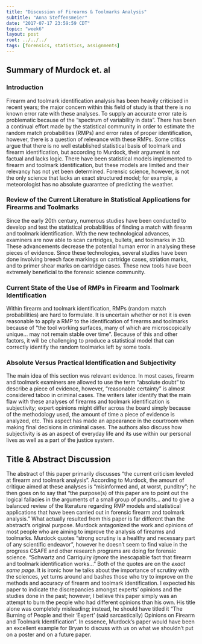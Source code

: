 ```yaml
---
title: "Discussion of Firearms & Toolmarks Analysis"
subtitle: "Anna Steffensmeier"
date: "2017-07-17 23:59:59 CDT"
topic: "week6"
layout: post
root: ../../../
tags: [forensics, statistics, assignments]
---
```

 
## Summary of Murdock et. al

### Introduction

Firearm and toolmark identification analysis has been heavily criticised in recent years; the major concern within this field of study is that there is no known error rate with these analyses. To supply an accurate error rate is problematic because of the “spectrum of variability in data”. There has been a continual effort made by the statistical community in order to estimate the random match probabilities (RMPs) and error rates of proper identification, however, there is a question of relevance with these RMPs. Some critics argue that there is no well established statistical basis of toolmark and firearm identification, but according to Murdock, their argument is not factual and lacks logic. There have been statistical models implemented to firearm and toolmark identification, but these models are limited and their relevancy has not yet been determined. Forensic science, however, is not the only science that lacks an exact structured model; for example, a meteorologist has no absolute guarantee of predicting the weather. 


### Review of the Current Literature in Statistical Applications for Firearms and Toolmarks

Since the early 20th century, numerous studies have been conducted to develop and test the statistical probabilities of finding a match with firearm and toolmark identification. With the  new technological advances, examiners are now able to scan cartridges, bullets, and toolmarks in 3D. These advancements decrease the potential human error in analysing these pieces of evidence. Since these technologies, several studies have been done involving breech face markings on cartridge cases, striation marks, and to primer shear marks on cartridge cases. These new tools have been extremely beneficial to the forensic science community. 


### Current State of the Use of RMPs in Firearm and Toolmark Identification

Within firearm and toolmark identification, RMPs (random match probabilities) are hard to formulate. It is uncertain whether or not it is even reasonable to apply a RMP to the identification of firearms and toolmarks  because of “the tool working surfaces, many of which are microscopically unique… may not remain stable over time”. Because of this and other factors, it will be challenging to produce a statistical model that can correctly identify the random toolmarks left by some tools.


### Absolute Versus Practical Identification and Subjectivity

The main idea of this section was relevant evidence. In most cases, firearm and toolmark examiners are allowed to use the term “absolute doubt” to describe a piece of evidence, however, “reasonable certainty” is almost considered taboo in criminal cases. The writers later identify that the main flaw with these analyses of firearms and toolmark identification is subjectivity; expert opinions might differ across the board simply because of the methodology used, the amount of time a piece of evidence is analyzed, etc. This aspect has made an appearance in the courtroom when making final decisions in criminal cases. The authors also discuss how subjectivity is as an aspect of everyday life and its use within our personal lives as well as a part of the justice system. 


## Title & Abstract Discussion

The abstract of this paper primarily discusses “the current criticism leveled at firearm and toolmark analysis”. According to Murdock, the amount of critique aimed at these analyses is “misinformed and, at worst, punditry”; he then goes on to say that “the purpose(s) of this paper are to point out the logical fallacies in the arguments of a small group of pundits… and to give a balanced review of the literature regarding RMP models and statistical applications that have been carried out in forensic firearm and toolmark analysis.” What actually resulted from this paper is far different than the abstract’s original purpose. Murdock antagonized the work and opinions of most people who are aiming to improve the analysis of firearms and toolmarks. Murdock quotes “strong scrutiny is a healthy and necessary part of any scientific endeavor”, however he doesn’t seem to find value in the progress CSAFE and other research programs are doing for forensic science. “Schwartz and Carriquiry *ignore* the inescapable fact that firearm and toolmark identification works...” Both of the quotes are on the *exact same page*. It is ironic how he talks about the importance of scrutiny with the sciences, yet turns around and bashes those who try to improve on the methods and accuracy of firearm and toolmark identification. I expected his paper to indicate the discrepancies amongst experts’ opinions and the studies done in the past; however, I believe this paper simply was an attempt to burn the people who had different opinions than his own. His title alone was completely misleading; instead, he should have titled it “The Burning of People and their ‘Expert’ (said sarcastically) Opinions on Firearm and Toolmark Identification”. In essence, Murdock’s paper would have been an excellent example for Bryan to discuss with us on what we shouldn’t put on a poster and on a future paper.


